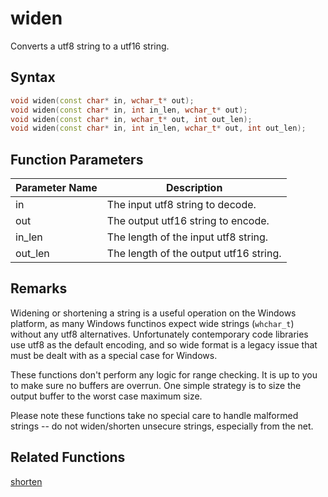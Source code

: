 # widen

Converts a utf8 string to a utf16 string.

## Syntax

```cpp
void widen(const char* in, wchar_t* out);
void widen(const char* in, int in_len, wchar_t* out);
void widen(const char* in, wchar_t* out, int out_len);
void widen(const char* in, int in_len, wchar_t* out, int out_len);
```

## Function Parameters

Parameter Name | Description
--- | ---
in | The input utf8 string to decode.
out | The output utf16 string to encode.
in_len | The length of the input utf8 string.
out_len | The length of the output utf16 string.

## Remarks

Widening or shortening a string is a useful operation on the Windows platform, as many Windows functinos expect wide strings (`whchar_t`) without any utf8 alternatives. Unfortunately contemporary code libraries use utf8 as the default encoding, and so wide format is a legacy issue that must be dealt with as a special case for Windows.

These functions don't perform any logic for range checking. It is up to you to make sure no buffers are overrun. One simple strategy is to size the output buffer to the worst case maximum size.

Please note these functions take no special care to handle malformed strings -- do not widen/shorten unsecure strings, especially from the net.

## Related Functions

[shorten](https://github.com/RandyGaul/cute_framework/blob/master/docs/string/utf8/shorten.md)  
